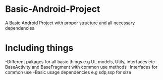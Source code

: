 # Basic-Android-Project
A Basic Android Project with proper structure and all necessary dependencies.

# Including things
-Different pakages for all basic things e.g UI, models, Utils, interfaces etc
-BaseActivity and BaseFragment with common use methods
-Interfaces for common use
-Basic usage dependencies e.g sdp,ssp for size
